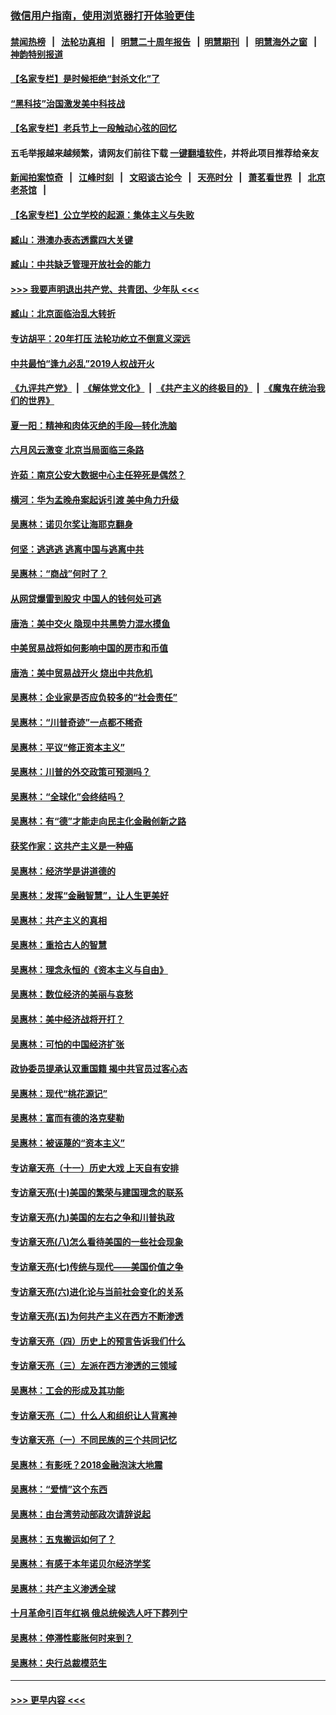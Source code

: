 ### [微信用户指南，使用浏览器打开体验更佳](https://github.com/gfw-breaker/banned-news1/blob/master/indexes/wechat-guide.md?t=0)
#### [禁闻热榜](热点新闻.md?t=0)  &nbsp;&nbsp;|&nbsp;&nbsp; [法轮功真相](https://github.com/gfw-breaker/truth/blob/master/README.md?t=0) &nbsp;&nbsp;|&nbsp;&nbsp; [明慧二十周年报告](https://github.com/gfw-breaker/mh-reports/blob/master/README.md?t=0) &nbsp;&nbsp;|&nbsp;&nbsp;[明慧期刊](https://github.com/gfw-breaker/mh-qikan) &nbsp;&nbsp;|&nbsp;&nbsp; [明慧海外之窗](https://github.com/gfw-breaker/mh-news/blob/master/README.md?t=0) &nbsp;&nbsp;|&nbsp;&nbsp; [神韵特别报道](https://github.com/gfw-breaker/mh-news/blob/master/shenyun.md?t=0)
#### [【名家专栏】是时候拒绝“封杀文化”了](../pages/nsc423/n11814093.md?t=02162055) 
#### [“黑科技”治国激发美中科技战](../pages/nsc423/n11638056.md?t=02162055) 
#### [【名家专栏】老兵节上一段触动心弦的回忆](../pages/nsc423/n11646016.md?t=02162055) 
#### 五毛举报越来越频繁，请网友们前往下载 [一键翻墙软件](https://github.com/gfw-breaker/ssr-accounts)，并将此项目推荐给亲友
#### [新闻拍案惊奇](https://github.com/gfw-breaker/banned-news1/blob/master/pages/link4.md) &nbsp;&nbsp;|&nbsp;&nbsp; [江峰时刻](https://github.com/gfw-breaker/banned-news1/blob/master/pages/link4.md) &nbsp;&nbsp;|&nbsp;&nbsp; [文昭谈古论今](https://github.com/gfw-breaker/banned-news1/blob/master/pages/link4.md) &nbsp;&nbsp;|&nbsp;&nbsp; [天亮时分](https://github.com/gfw-breaker/banned-news1/blob/master/pages/link4.md) &nbsp;&nbsp;|&nbsp;&nbsp; [萧茗看世界](https://github.com/gfw-breaker/banned-news1/blob/master/pages/link4.md) &nbsp;&nbsp;|&nbsp;&nbsp; [北京老茶馆](https://github.com/gfw-breaker/banned-news1/blob/master/pages/link4.md) &nbsp;&nbsp;|&nbsp;&nbsp; 
#### [【名家专栏】公立学校的起源：集体主义与失败](../pages/nsc423/n11601833.md?t=02162055) 
#### [臧山：港澳办表态透露四大关键](../pages/nsc423/n11421628.md?t=02162055) 
#### [臧山：中共缺乏管理开放社会的能力](../pages/nsc423/n11407457.md?t=02162055) 
#### [>>> 我要声明退出共产党、共青团、少年队 <<<](https://github.com/begood0513/goodnews/blob/master/quit/letter.md) 
#### [臧山：北京面临治乱大转折](../pages/nsc423/n11406895.md?t=02162055) 
#### [专访胡平：20年打压 法轮功屹立不倒意义深远](../pages/nsc423/n11398800.md?t=02162055) 
#### [中共最怕“逢九必乱”2019人权战开火](../pages/nsc423/n11385248.md?t=02162055) 
#### [《九评共产党》](https://github.com/begood0513/9ping.md/blob/master/README.md) &nbsp;|&nbsp; [《解体党文化》](../../../../jtdwh.md/blob/master/README.md)  &nbsp;|&nbsp; [《共产主义的终极目的》](../../../../gczydzjmd.md/blob/master/README.md) &nbsp;|&nbsp; [《魔鬼在统治我们的世界》](../../../../mgztzwmdsj.md/blob/master/README.md) 
#### [夏一阳：精神和肉体灭绝的手段—转化洗脑](../pages/nsc423/n11368250.md?t=02162055) 
#### [六月风云激变 北京当局面临三条路](../pages/nsc423/n11313668.md?t=02162055) 
#### [许茹：南京公安大数据中心主任猝死是偶然？](../pages/nsc423/n11064744.md?t=02162055) 
#### [横河：华为孟晚舟案起诉引渡 美中角力升级](../pages/nsc423/n11027230.md?t=02162055) 
#### [吴惠林：诺贝尔奖让海耶克翻身](../pages/nsc423/n10890049.md?t=02162055) 
#### [何坚：逃逃逃 逃离中国与逃离中共](../pages/nsc423/n10592891.md?t=02162055) 
#### [吴惠林：“商战”何时了？](../pages/nsc423/n10573558.md?t=02162055) 
#### [从网贷爆雷到股灾 中国人的钱何处可逃](../pages/nsc423/n10572800.md?t=02162055) 
#### [唐浩：美中交火 隐现中共黑势力混水摸鱼](../pages/nsc423/n10544040.md?t=02162055) 
#### [中美贸易战将如何影响中国的房市和币值](../pages/nsc423/n10543697.md?t=02162055) 
#### [唐浩：美中贸易战开火 烧出中共危机](../pages/nsc423/n10540126.md?t=02162055) 
#### [吴惠林：企业家是否应负较多的“社会责任”](../pages/nsc423/n10535022.md?t=02162055) 
#### [吴惠林：“川普奇迹”一点都不稀奇](../pages/nsc423/n10512808.md?t=02162055) 
#### [吴惠林：平议“修正资本主义”](../pages/nsc423/n10495724.md?t=02162055) 
#### [吴惠林：川普的外交政策可预测吗？](../pages/nsc423/n10462387.md?t=02162055) 
#### [吴惠林：“全球化”会终结吗？](../pages/nsc423/n10452838.md?t=02162055) 
#### [吴惠林：有“德”才能走向民主化金融创新之路](../pages/nsc423/n10432292.md?t=02162055) 
#### [获奖作家：这共产主义是一种癌](../pages/nsc423/n10431541.md?t=02162055) 
#### [吴惠林：经济学是讲道德的](../pages/nsc423/n10398014.md?t=02162055) 
#### [吴惠林：发挥“金融智慧”，让人生更美好](../pages/nsc423/n10375019.md?t=02162055) 
#### [吴惠林：共产主义的真相](../pages/nsc423/n10351394.md?t=02162055) 
#### [吴惠林：重拾古人的智慧](../pages/nsc423/n10337691.md?t=02162055) 
#### [吴惠林：理念永恒的《资本主义与自由》](../pages/nsc423/n10316274.md?t=02162055) 
#### [吴惠林：数位经济的美丽与哀愁](../pages/nsc423/n10292946.md?t=02162055) 
#### [吴惠林：美中经济战将开打？](../pages/nsc423/n10258825.md?t=02162055) 
#### [吴惠林：可怕的中国经济扩张](../pages/nsc423/n10219147.md?t=02162055) 
#### [政协委员提承认双重国籍 揭中共官员过客心态](../pages/nsc423/n10208809.md?t=02162055) 
#### [吴惠林：现代“桃花源记”](../pages/nsc423/n10185234.md?t=02162055) 
#### [吴惠林：富而有德的洛克斐勒](../pages/nsc423/n10142264.md?t=02162055) 
#### [吴惠林：被诬蔑的“资本主义”](../pages/nsc423/n10124816.md?t=02162055) 
#### [专访章天亮（十一）历史大戏 上天自有安排](../pages/nsc423/n10094905.md?t=02162055) 
#### [专访章天亮(十)美国的繁荣与建国理念的联系](../pages/nsc423/n10094899.md?t=02162055) 
#### [专访章天亮(九)美国的左右之争和川普执政](../pages/nsc423/n10094889.md?t=02162055) 
#### [专访章天亮(八)怎么看待美国的一些社会现象](../pages/nsc423/n10094857.md?t=02162055) 
#### [专访章天亮(七)传统与现代——美国价值之争](../pages/nsc423/n10093140.md?t=02162055) 
#### [专访章天亮(六)进化论与当前社会变化的关系](../pages/nsc423/n10092036.md?t=02162055) 
#### [专访章天亮(五)为何共产主义在西方不断渗透](../pages/nsc423/n10083620.md?t=02162055) 
#### [专访章天亮（四）历史上的预言告诉我们什么](../pages/nsc423/n10083606.md?t=02162055) 
#### [专访章天亮（三）左派在西方渗透的三领域](../pages/nsc423/n10081115.md?t=02162055) 
#### [吴惠林：工会的形成及其功能](../pages/nsc423/n10080633.md?t=02162055) 
#### [专访章天亮（二）什么人和组织让人背离神](../pages/nsc423/n10076637.md?t=02162055) 
#### [专访章天亮（一）不同民族的三个共同记忆](../pages/nsc423/n10074188.md?t=02162055) 
#### [吴惠林：有影呒？2018金融泡沫大地震](../pages/nsc423/n10040534.md?t=02162055) 
#### [吴惠林：“爱情”这个东西](../pages/nsc423/n10019423.md?t=02162055) 
#### [吴惠林：由台湾劳动部政次请辞说起](../pages/nsc423/n9979679.md?t=02162055) 
#### [吴惠林：五鬼搬运如何了？](../pages/nsc423/n9925338.md?t=02162055) 
#### [吴惠林：有感于本年诺贝尔经济学奖](../pages/nsc423/n9871883.md?t=02162055) 
#### [吴惠林：共产主义渗透全球](../pages/nsc423/n9812748.md?t=02162055) 
#### [十月革命引百年红祸 俄总统候选人吁下葬列宁](../pages/nsc423/n9810182.md?t=02162055) 
#### [吴惠林：停滞性膨胀何时来到？](../pages/nsc423/n9764136.md?t=02162055) 
#### [吴惠林：央行总裁模范生](../pages/nsc423/n9728134.md?t=02162055) 

----
#### [ >>> 更早内容 <<< ](../indexes/nsc423-earlier.md)
